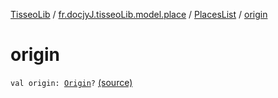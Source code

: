 [TisseoLib](../../index.md) / [fr.docjyJ.tisseoLib.model.place](../index.md) / [PlacesList](index.md) / [origin](./origin.md)

# origin

`val origin: `[`Origin`](../-origin/index.md)`?` [(source)](https://github.com/docjyJ/TisseoLib/tree/master/src/main/kotlin/fr/docjyJ/tisseoLib/model/place/PlacesList.kt#L8)